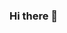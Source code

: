 ### Hi there 👋

<!--
**elenichatz/elenichatz** is a ✨ _special_ ✨ repository because its `README.md` (this file) appears on your GitHub profile.

Here are some ideas to get you started:

- 🌱 I’m currently learning c#
- 📫 How to reach me: echatzopou@gmail.com
